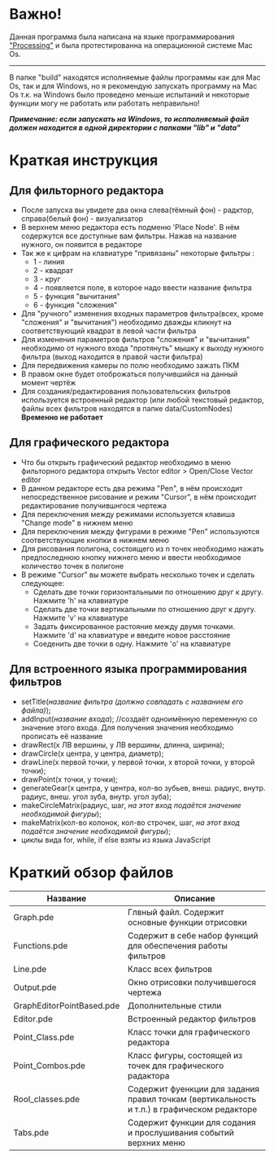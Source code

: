 Важно!
=====================

Данная программа была написана на языке программирования ["Processing"](https://processing.org/download/) и была протестированна на операционной системе Mac Os.
***
В папке "build" находятся исполняемые файлы программы как для Mac Os, так и для Windows, но я рекомендую запускать программу на Mac Os т.к. на Windows было проведено меньше испытаний и некоторые функции могу не работать или работать неправильно!

***Примечание: если запускать на Windows, то испполняемый файл должен находится в одной директории с папками "lib" и "data"***

Краткая инструкция
==================

Для фильторного редактора
-------------------------
* После запуска вы увидете два окна слева(тёмный фон) - радктор, справа(белый фон) - визуализатор
* В верхнем меню редактора есть подменю 'Place Node'. В нём содержутся все доступные вам фильтры. Нажав на название нужного, он появится в редакторе
* Так же к цифрам на клавиатуре "привязаны" некоторые фильтры :
  * 1 - линия
  * 2 - квадрат
  * 3 - круг
  * 4 - появляется поле, в которое надо ввести название фильтра
  * 5 - функция "вычитания"
  * 6 - функция "сложения"
* Для "ручного" изменения входных параметров фильтра(всех, кроме "сложения" и "вычитания") необходимо дважды кликнут на соответствующий квадрат в левой части фильтра
* Для изменения параметров фильтров "сложения" и "вычитания" необходимо от нужного входа "протянуть" мышку к выходу нужного фильтра (выход находится в правой части фильтра)
* Для передвижения камеры по полю необходимо зажать ПКМ
* В правом окне будет отоброжаться получившийся на данный момент чертёж
* Для создания/редактирования пользовательских фильтров используется встроенный редактор (или любой текстовый редактор, файлы всех фильтров находятся в папке data/CustomNodes) **Временно не работает**

Для графического редактора
-------------------------
* Что бы открыть графический редактор необходимо в меню фильторного редактора открыть Vector editor > Open/Close Vector editor
* В данном редакторе есть два режима "Pen", в нём происходит непосредственное рисование и режим "Cursor", в нём происходит редактирование получившнгося чертежа
* Для переключения между режимами используется клавиша "Change mode" в нижнем меню
* Для переключения между фигурами в режиме "Pen" используются соответствующие кнопки в нижнем меню
* Для рисования полигона, состоящего из n точек необходимо нажать предпоследнюю кнопку нижнего меню и ввести необходимое количество точек в полигоне
* В режиме "Cursor" вы можете выбрать несколько точек и сделать следующее:
  * Сделать две точки горизонтальными по отношению друг к другу. Нажмите 'h' на клавиатуре
  * Сделать две точки вертикальными по отношению друг к другу. Нажмите 'v' на клавиатуре
  * Задать фиксированное растояние между двумя точками. Нажмите 'd' на клавиатуре и введите новое расстояние
  * Соеденить две точки в одну. Нажмите 'o' на клавиатуре

Для встроенного языка программирования фильтров
----------------------------------------------
* setTitle(*название фильтра (должно совпадать с названием его файла)*);
* addInput(*название входа*); //создаёт одноимённую переменную со значение этого входа. Для получения значения необходимо прописать её название
* drawRect(x ЛВ вершины, y ЛВ вершины, длинна, ширина);
* drawCircle(x центра, y центра, диаметр);
* drawLine(x первой точки, y первой точки, x второй точки, y второй точки);
* drawPoint(x точки, y точки);
* generateGear(x центра, y центра, кол-во зубьев, внеш. радиус, внутр. радиус, внеш. угол зуба, внутр. угол зуба);
* makeCircleMatrix(радиус, шаг, *на этот вход подаётся значение необходимой фигуры*);
* makeMatrix(кол-во колонок, кол-во строчек, шаг, *на этот вход подаётся значение необходимой фигуры*);
* циклы вида for, while, if else взяты из языка JavaScript

Краткий обзор файлов
====================

Название                     |  Описание
-----------------------------|-----------------------------
Graph.pde                    | Глвный файл. Содержит основные функции отрисовки
Functions.pde                | Содержит в себе набор функций для обеспечения работы фильтров
Line.pde                     | Класс всех фильтров
Output.pde                   | Окно отрисовки получившегося чертежа
GraphEditorPointBased.pde    | Дополнительные стили
Editor.pde                   | Встроенный редактор фильтров
Point_Class.pde              | Класс точки для графического редактора
Point_Combos.pde             | Класс фигуры, состоящей из точек для графического радактора
Rool_classes.pde             | Содержит фуенкции для задания правил точкам (вертикальность и т.п.) в графическом редакторе
Tabs.pde                     | Содержит функции для содания и прослушивания событий верхних меню

